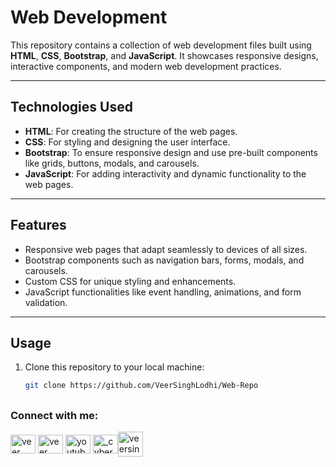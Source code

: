 # Web Development

This repository contains a collection of web development files built using **HTML**, **CSS**, **Bootstrap**, and **JavaScript**. It showcases responsive designs, interactive components, and modern web development practices.

---

## **Technologies Used**
- **HTML**: For creating the structure of the web pages.
- **CSS**: For styling and designing the user interface.
- **Bootstrap**: To ensure responsive design and use pre-built components like grids, buttons, modals, and carousels.
- **JavaScript**: For adding interactivity and dynamic functionality to the web pages.

---

## **Features**
- Responsive web pages that adapt seamlessly to devices of all sizes.
- Bootstrap components such as navigation bars, forms, modals, and carousels.
- Custom CSS for unique styling and enhancements.
- JavaScript functionalities like event handling, animations, and form validation.

---

## **Usage**
1. Clone this repository to your local machine:
   ```bash
   git clone https://github.com/VeerSinghLodhi/Web-Repo
##

<h3 align="left">Connect with me:</h3>
<p align="left">
<a href="https://x.com/veerSin22816021?t=o3hZnstGiN8U_nOjQWEqhw&s=09" target="blank"><img align="center" src="https://raw.githubusercontent.com/rahuldkjain/github-profile-readme-generator/master/src/images/icons/Social/twitter.svg" alt="veer singh lodhi" height="30" width="40" /></a>
<a href="https://www.linkedin.com/in/veer-singh-lodhi-6786aa325?utm_source=share&utm_campaign=share_via&utm_content=profile&utm_medium=android_app" target="blank"><img align="center" src="https://raw.githubusercontent.com/rahuldkjain/github-profile-readme-generator/master/src/images/icons/Social/linked-in-alt.svg" alt="veer singh lodhi" height="30" width="40" /></a>
  <a href="https://youtube.com//channel//UCFy1I_EXFiaI7gtsVV8ehog" target="blank"><img align="center" src="https://raw.githubusercontent.com/rahuldkjain/github-profile-readme-generator/master/src/images/icons/Social/youtube.svg" alt="youtube.com/channel/UCFy1I_EXFiaI7gtsVV8ehog" height="30" width="40" /></a>
<a href="https://instagram.com/_cyber_muse_7" target="blank"><img align="center" src="https://raw.githubusercontent.com/rahuldkjain/github-profile-readme-generator/master/src/images/icons/Social/instagram.svg" alt="_cyber_muse_7" height="30" width="40" /></a><a href="https://www.leetcode.com/veersinghlodhi50" target="blank"><img align="center" src="https://raw.githubusercontent.com/rahuldkjain/github-profile-readme-generator/master/src/images/icons/Social/leet-code.svg" alt="veersinghlodhi50" height="40" width="40" /></a>
</p>
